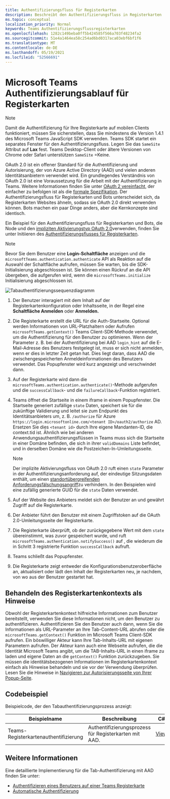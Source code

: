 ```yaml
---
title: Authentifizierungsfluss für Registerkarten
description: Beschreibt den Authentifizierungsfluss in Registerkarten
ms.topic: conceptual
localization_priority: Normal
keywords: Teams Authentifizierungsflussregisterkarten
ms.openlocfilehash: 1282c149beba0ff5b424585f566a703f48234fa2
ms.sourcegitcommit: 51e4a1464ea58c254ad6bd0317aca03ebf6bf1f6
ms.translationtype: MT
ms.contentlocale: de-DE
ms.lasthandoff: 05/19/2021
ms.locfileid: "52566691"
---
```

# <a name="microsoft-teams-authentication-flow-for-tabs"></a>Microsoft Teams Authentifizierungsablauf für Registerkarten

> [!NOTE]
> Damit die Authentifizierung für Ihre Registerkarte auf mobilen Clients funktioniert, müssen Sie sicherstellen, dass Sie mindestens die Version 1.4.1 des Microsoft Teams JavaScript SDK verwenden.
> Teams SDK startet ein separates Fenster für den Authentifizierungsfluss. Legen Sie das `SameSite` Attribut auf **Lax** fest. Teams Desktop-Client oder ältere Versionen von Chrome oder Safari unterstützen `SameSite` =Keine.

OAuth 2.0 ist ein offener Standard für die Authentifizierung und Autorisierung, der von Azure Active Directory (AAD) und vielen anderen Identitätsanbietern verwendet wird. Ein grundlegendes Verständnis von OAuth 2.0 ist eine Voraussetzung für die Arbeit mit der Authentifizierung in Teams. Weitere Informationen finden Sie unter [OAuth 2 vereinfacht,](https://aaronparecki.com/oauth-2-simplified/) der einfacher zu befolgen ist als die [formale Spezifikation](https://oauth.net/2/). Der Authentifizierungsfluss für Registerkarten und Bots unterscheidet sich, da Registerkarten Websites ähneln, sodass sie OAuth 2.0 direkt verwenden können. Bots machen ein paar Dinge anders, aber die Kernkonzepte sind identisch.

Ein Beispiel für den Authentifizierungsfluss für Registerkarten und Bots, die Node und den [impliziten Aktivierungstyp OAuth 2.0](https://oauth.net/2/grant-types/implicit/)verwenden, finden Sie unter Initiieren des [Authentifizierungsflusses für Registerkarten](~/tabs/how-to/authentication/auth-tab-aad.md#initiate-authentication-flow).

> [!NOTE]
> Bevor Sie dem Benutzer eine **Login-Schaltfläche** anzeigen und die `microsoftTeams.authentication.authenticate` API als Reaktion auf die Auswahl der Schaltfläche aufrufen, müssen Sie warten, bis die SDK-Initialisierung abgeschlossen ist. Sie können einen Rückruf an die API übergeben, die aufgerufen wird, wenn die `microsoftTeams.initialize` Initialisierung abgeschlossen ist.

![Tabauthentifizierungssequenzdiagramm](~/assets/images/authentication/tab_auth_sequence_diagram.png)

1. Der Benutzer interagiert mit dem Inhalt auf der Registerkartenkonfiguration oder Inhaltsseite, in der Regel eine **Schaltfläche Anmelden** oder **Anmelden.**
2. Die Registerkarte erstellt die URL für die Auth-Startseite. Optional werden Informationen von URL-Platzhaltern oder Aufrufen `microsoftTeams.getContext()` Teams Client-SDK-Methode verwendet, um die Authentifizierung für den Benutzer zu optimieren. Wenn der Parameter z. B. bei der Authentifizierung bei AAD `login_hint` auf die E-Mail-Adresse des Benutzers festgelegt ist, muss er sich nicht anmelden, wenn er dies in letzter Zeit getan hat. Dies liegt daran, dass AAD die zwischengespeicherten Anmeldeinformationen des Benutzers verwendet. Das Popupfenster wird kurz angezeigt und verschwindet dann.
3. Auf der Registerkarte wird dann die `microsoftTeams.authentication.authenticate()`-Methode aufgerufen und die `successCallback`- und die `failureCallback`-Funktion registriert.
4. Teams öffnet die Startseite in einem iframe in einem Popupfenster. Die Startseite generiert zufällige `state` Daten, speichert sie für die zukünftige Validierung und leitet sie zum Endpunkt des Identitätsanbieters um, z. B. `/authorize` für Azure `https://login.microsoftonline.com/<tenant ID>/oauth2/authorize` AD. Ersetzen Sie dies `<tenant id>` durch Ihre eigene Mandanten-ID, die context.tid ist.
Ähnlich wie bei anderen Anwendungsauthentifizierungsflüssen in Teams muss sich die Startseite in einer Domäne befinden, die sich in ihrer `validDomains` Liste befindet, und in derselben Domäne wie die Postzeichen-In-Umleitungsseite.

    > [!NOTE]
    > Der implizite Aktivierungsfluss von OAuth 2.0 ruft einen `state` Parameter in der Authentifizierungsanforderung auf, der eindeutige Sitzungsdaten enthält, um einen [standortübergreifenden Anforderungsfälschungsangriff](https://en.wikipedia.org/wiki/Cross-site_request_forgery)zu verhindern. In den Beispielen wird eine zufällig generierte GUID für die `state` Daten verwendet.

5. Auf der Website des Anbieters meldet sich der Benutzer an und gewährt Zugriff auf die Registerkarte.
6. Der Anbieter führt den Benutzer mit einem Zugriffstoken auf die OAuth 2.0-Umleitungsseite der Registerkarte.
7. Die Registerkarte überprüft, ob der zurückgegebene Wert mit dem `state` übereinstimmt, was zuvor gespeichert wurde, und ruft `microsoftTeams.authentication.notifySuccess()` auf , die wiederum die in Schritt 3 registrierte Funktion `successCallback` aufruft.
8. Teams schließt das Popupfenster.
9. Die Registerkarte zeigt entweder die Konfigurationsbenutzeroberfläche an, aktualisiert oder lädt den Inhalt der Registerkarten neu, je nachdem, von wo aus der Benutzer gestartet hat.

## <a name="treat-tab-context-as-hints"></a>Behandeln des Registerkartenkontexts als Hinweise

Obwohl der Registerkartenkontext hilfreiche Informationen zum Benutzer bereitstellt, verwenden Sie diese Informationen nicht, um den Benutzer zu authentifizieren. Authentifizieren Sie den Benutzer auch dann, wenn Sie die Informationen als URL-Parameter an Ihre Tab-Content-URL abrufen oder die `microsoftTeams.getContext()` Funktion im Microsoft Teams Client-SDK aufrufen. Ein böswilliger Akteur kann Ihre Tab-Inhalts-URL mit eigenen Parametern aufrufen. Der Akteur kann auch eine Webseite aufrufen, die die Identität Microsoft Teams angibt, um die TAB-Inhalts-URL in einen iframe zu laden und eigene Daten an die `getContext()` Funktion zurückzugeben. Sie müssen die identitätsbezogenen Informationen im Registerkartenkontext einfach als Hinweise behandeln und sie vor der Verwendung überprüfen. Lesen Sie die Hinweise in [Navigieren zur Autorisierungsseite von Ihrer Popup-Seite](~/tabs/how-to/authentication/auth-tab-aad.md#navigate-to-the-authorization-page-from-your-popup-page).

## <a name="code-sample"></a>Codebeispiel

Beispielcode, der den Tabauthentifizierungsprozess anzeigt:

| **Beispielname** | **Beschreibung** | **C#** | **Node.js** |
|-----------------|-----------------|-------------|------------|
| Teams-Registerkartenauthentifizierung | Authentifizierungsprozess für Registerkarten mit AAD. | [View](https://github.com/OfficeDev/Microsoft-Teams-Samples/tree/main/samples/app-complete-sample/csharp) | [View](https://github.com/OfficeDev/Microsoft-Teams-Samples/tree/main/samples/app-complete-sample/nodejs) |

## <a name="more-details"></a>Weitere Informationen

Eine detaillierte Implementierung für die Tab-Authentifizierung mit AAD finden Sie unter:

* [Authentifizieren eines Benutzers auf einer Teams Registerkarte](~/tabs/how-to/authentication/auth-tab-AAD.md)
* [Automatische Authentifizierung](~/tabs/how-to/authentication/auth-silent-AAD.md)
